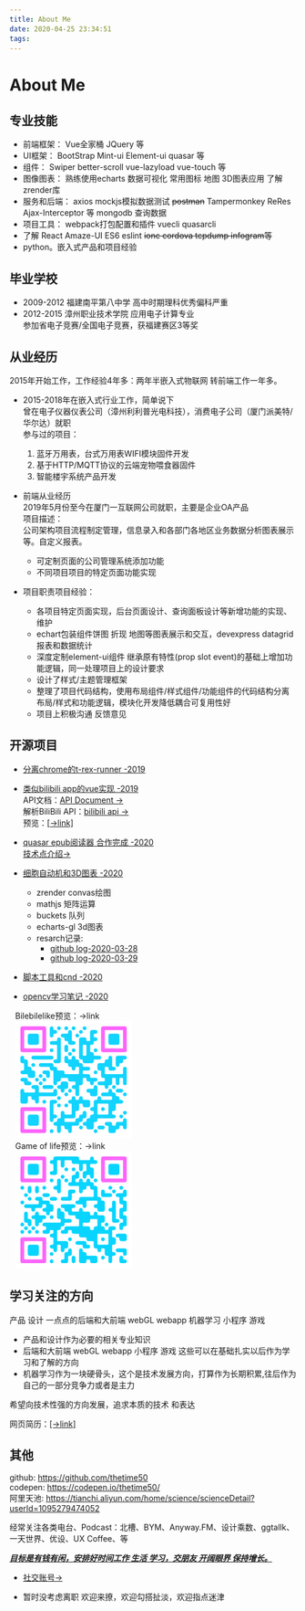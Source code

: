 ```yaml
---
title: About Me
date: 2020-04-25 23:34:51
tags:
---
```

# About Me

## 专业技能
- 前端框架：  Vue全家桶 JQuery 等
- UI框架：   BootStrap Mint-ui Element-ui quasar 等
- 组件： Swiper better-scroll vue-lazyload vue-touch 等
- 图像图表： 熟练使用echarts 数据可视化 常用图标 地图 3D图表应用
  了解zrender库
- 服务和后端： 
    axios mockjs模拟数据测试 <s>postman</s> Tampermonkey ReRes Ajax-Interceptor 等
    mongodb 查询数据
- 项目工具： webpack打包配置和插件 vuecli quasarcli
- 了解 React Amaze-UI ES6 eslint <s>ionc cordova tcpdump infogram</s>等
- python。嵌入式产品和项目经验

## 毕业学校
- 2009-2012 福建南平第八中学 高中时期理科优秀偏科严重
- 2012-2015 漳州职业技术学院 应用电子计算专业  
  参加省电子竞赛/全国电子竞赛，获福建赛区3等奖

## 从业经历
2015年开始工作，工作经验4年多：两年半嵌入式物联网 转前端工作一年多。  
- 2015-2018年在嵌入式行业工作，简单说下  
曾在电子仪器仪表公司（漳州利利普光电科技），消费电子公司（厦门派美特/华尔达）就职  
参与过的项目：
  1. 蓝牙万用表，台式万用表WIFI模块固件开发  
  2. 基于HTTP/MQTT协议的云端宠物喂食器固件
  3. 智能楼宇系统产品开发

- 前端从业经历  
2019年5月份至今在厦门一互联网公司就职，主要是企业OA产品  
项目描述：  
公司架构项目流程制定管理，信息录入和各部门各地区业务数据分析图表展示等。自定义报表。  
  - 可定制页面的公司管理系统添加功能
  - 不同项目项目的特定页面功能实现

- 项目职责项目经验：  
  - 各项目特定页面实现，后台页面设计、查询面板设计等新增功能的实现、维护
  - echart包装组件饼图 折现 地图等图表展示和交互，devexpress datagrid报表和数据统计
  - 深度定制element-ui组件 继承原有特性(prop slot event)的基础上增加功能逻辑，同一处理项目上的设计要求  
  - 设计了样式/主题管理框架
  - 整理了项目代码结构，使用布局组件/样式组件/功能组件的代码结构分离布局/样式和功能逻辑，模块化开发降低耦合可复用性好
  - 项目上积极沟通 反馈意见
<!--   - 使用vuedraggable vue-grid-layout优化数据交互和定制页面布局等 -->

## 开源项目
- [分离chrome的t-rex-runner -2019](https://thetime50.github.io/show-pages/t-rex-runner-zero)  
- [类似bilibili app的vue实现 -2019](https://github.com/thetime50/Bilebilelike)  
API文档：[API Document →](https://github.com/thetime50/Bilebilelike/blob/master/API%20Document.md)  
解析BiliBili API：[bilibili api →](https://github.com/thetime50/Bilebilelike/blob/master/docs/bilibili%20api/bilibili%20api.md)  
预览：[\[→link\]](https://thetime50.github.io/Bilebilelike/)  

- [quasar epub阅读器 合作完成 -2020](https://code.aliyun.com/zero-reader/frontend)  
  [技术点介绍->](https://code.aliyun.com/zero-reader/frontend/blob/master/docs/%E4%BB%8B%E7%BB%8D-lx.md)
- [细胞自动机和3D图表 -2020](https://codepen.io/thetime50/full/dyowVWE)  
  - zrender convas绘图
  - mathjs 矩阵运算
  - buckets 队列
  - echarts-gl 3d图表
  - resarch记录:
    - [github log-2020-03-28](https://github.com/thetime50/note/blob/master/%E6%97%A5%E5%BF%97/2020/log-2020-03-28.md)
    - [github log-2020-03-29](https://github.com/thetime50/note/blob/master/%E6%97%A5%E5%BF%97/2020/log-2020-03-29.md)
- [脚本工具和cnd -2020](https://github.com/thetime50/tampermonkeyscript/blob/master/README.md)
- [opencv学习笔记 -2020](https://github.com/thetime50/opencv-practice)


<style>
@import url('https://cdn.jsdelivr.net/gh/thetime50/tampermonkeyscript@master/style/common.css');

.img-wrap>div{
  margin: 0 10px;
}
</style>

<div class="img-wrap flex-layout frow"
    ><div class="flex-mean "
        ><div><a src="https://thetime50.github.io/Bilebilelike">Bilebilelike预览：→link</a></div
        ><img alt="Bilibililike-qr.png" 
            src="https://github.com/thetime50/Bilebilelike/raw/master/docs/imgs/Bilibililike-qr.png"
    /></div
    ><div class="flex-mean"
        ><div><a src="https://codepen.io/thetime50/full/dyowVWE">Game of life预览：→link</a></div
        ><img alt="GameOfLife-qr.png" 
            src="./img/GameOfLife-qr.png"
    /></div
></div>
<div><!--
http://www.wwei.cn/
液态 2000*2000
08d5ff
fb66fb
--></div>

## 学习关注的方向
产品 设计 一点点的后端和大前端 webGL webapp 机器学习 小程序 游戏  
- 产品和设计作为必要的相关专业知识  
- 后端和大前端 webGL webapp 小程序 游戏 这些可以在基础扎实以后作为学习和了解的方向  
- 机器学习作为一块硬骨头，这个是技术发展方向，打算作为长期积累,往后作为自己的一部分竞争力或者是主力

希望向技术性强的方向发展，追求本质的技术 和表达

网页简历：[\[→link\]](https://thetime50.github.io/resume/resume)

## 其他
github: https://github.com/thetime50  
codepen: https://codepen.io/thetime50/  
阿里天池: https://tianchi.aliyun.com/home/science/scienceDetail?userId=1095279474052  

经常关注各类电台、Podcast：北槽、BYM、Anyway.FM、设计乘数、ggtallk、一天世界、优设、UX Coffee、等  

***<u>目标是有钱有闲，安排好时间工作 生活 学习，交朋友 开阔眼界 保持增长。</u>***

- [社交账号->](https://thetime50.github.io/resume/social.md)

- 暂时没考虑离职 欢迎来撩，欢迎勾搭扯淡，欢迎指点迷津
